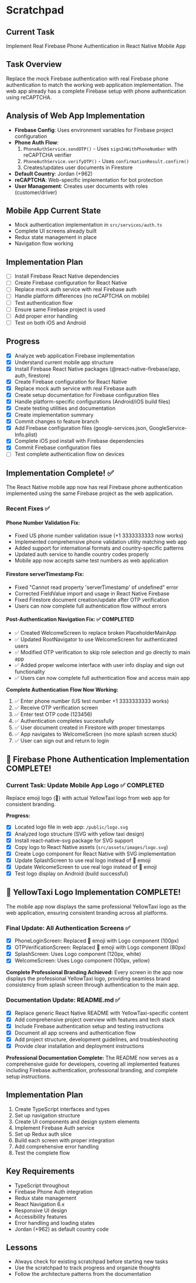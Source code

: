# Scratchpad

## Current Task
Implement Real Firebase Phone Authentication in React Native Mobile App

## Task Overview
Replace the mock Firebase authentication with real Firebase phone authentication to match the working web application implementation. The web app already has a complete Firebase setup with phone authentication using reCAPTCHA.

## Analysis of Web App Implementation
- **Firebase Config**: Uses environment variables for Firebase project configuration
- **Phone Auth Flow**:
  1. `PhoneAuthService.sendOTP()` - Uses `signInWithPhoneNumber` with reCAPTCHA verifier
  2. `PhoneAuthService.verifyOTP()` - Uses `confirmationResult.confirm()`
  3. Creates/updates user documents in Firestore
- **Default Country**: Jordan (+962)
- **reCAPTCHA**: Web-specific implementation for bot protection
- **User Management**: Creates user documents with roles (customer/driver)

## Mobile App Current State
- Mock authentication implementation in `src/services/auth.ts`
- Complete UI screens already built
- Redux state management in place
- Navigation flow working

## Implementation Plan
- [ ] Install Firebase React Native dependencies
- [ ] Create Firebase configuration for React Native
- [ ] Replace mock auth service with real Firebase auth
- [ ] Handle platform differences (no reCAPTCHA on mobile)
- [ ] Test authentication flow
- [ ] Ensure same Firebase project is used
- [ ] Add proper error handling
- [ ] Test on both iOS and Android

## Progress
- [x] Analyze web application Firebase implementation
- [x] Understand current mobile app structure
- [x] Install Firebase React Native packages (@react-native-firebase/app, auth, firestore)
- [x] Create Firebase configuration for React Native
- [x] Replace mock auth service with real Firebase auth
- [x] Create setup documentation for Firebase configuration files
- [x] Handle platform-specific configurations (Android/iOS build files)
- [x] Create testing utilities and documentation
- [x] Create implementation summary
- [x] Commit changes to feature branch
- [x] Add Firebase configuration files (google-services.json, GoogleService-Info.plist)
- [x] Complete iOS pod install with Firebase dependencies
- [x] Commit Firebase configuration files
- [ ] Test complete authentication flow on devices

## Implementation Complete! ✅
The React Native mobile app now has real Firebase phone authentication
implemented using the same Firebase project as the web application.

### Recent Fixes ✅

#### Phone Number Validation Fix:
- Fixed US phone number validation issue (+1 3333333333 now works)
- Implemented comprehensive phone validation utility matching web app
- Added support for international formats and country-specific patterns
- Updated auth service to handle country codes properly
- Mobile app now accepts same test numbers as web application

#### Firestore serverTimestamp Fix:
- Fixed "Cannot read property 'serverTimestamp' of undefined" error
- Corrected FieldValue import and usage in React Native Firebase
- Fixed Firestore document creation/update after OTP verification
- Users can now complete full authentication flow without errors

#### Post-Authentication Navigation Fix: ✅ COMPLETED
- ✅ Created WelcomeScreen to replace broken PlaceholderMainApp
- ✅ Updated RootNavigator to use WelcomeScreen for authenticated users
- ✅ Modified OTP verification to skip role selection and go directly to main app
- ✅ Added proper welcome interface with user info display and sign out functionality
- ✅ Users can now complete full authentication flow and access main app

**Complete Authentication Flow Now Working:**
1. ✅ Enter phone number (US test number +1 3333333333 works)
2. ✅ Receive OTP verification screen
3. ✅ Enter test OTP code (123456)
4. ✅ Authentication completes successfully
5. ✅ User document created in Firestore with proper timestamps
6. ✅ App navigates to WelcomeScreen (no more splash screen stuck)
7. ✅ User can sign out and return to login

## 🎉 Firebase Phone Authentication Implementation COMPLETE!

### Current Task: Update Mobile App Logo ✅ COMPLETED
Replace emoji logo (🚕) with actual YellowTaxi logo from web app for consistent branding.

**Progress:**
- [x] Located logo file in web app: `/public/logo.svg`
- [x] Analyzed logo structure (SVG with yellow taxi design)
- [x] Install react-native-svg package for SVG support
- [x] Copy logo to React Native assets (`src/assets/images/logo.svg`)
- [x] Create Logo component for React Native with SVG implementation
- [x] Update SplashScreen to use real logo instead of 🚕 emoji
- [x] Update WelcomeScreen to use real logo instead of 🎉 emoji
- [x] Test logo display on Android (build successful)

## 🎉 YellowTaxi Logo Implementation COMPLETE!
The mobile app now displays the same professional YellowTaxi logo as the web application, ensuring consistent branding across all platforms.

### Final Update: All Authentication Screens ✅
- [x] PhoneLoginScreen: Replaced 🚕 emoji with Logo component (100px)
- [x] OTPVerificationScreen: Replaced 📱 emoji with Logo component (80px)
- [x] SplashScreen: Uses Logo component (120px, white)
- [x] WelcomeScreen: Uses Logo component (100px, yellow)

**Complete Professional Branding Achieved:**
Every screen in the app now displays the professional YellowTaxi logo, providing seamless brand consistency from splash screen through authentication to the main app.

### Documentation Update: README.md ✅
- [x] Replace generic React Native README with YellowTaxi-specific content
- [x] Add comprehensive project overview with features and tech stack
- [x] Include Firebase authentication setup and testing instructions
- [x] Document all app screens and authentication flow
- [x] Add project structure, development guidelines, and troubleshooting
- [x] Provide clear installation and deployment instructions

**Professional Documentation Complete:**
The README now serves as a comprehensive guide for developers, covering all implemented features including Firebase authentication, professional branding, and complete setup instructions.

## Implementation Plan
1. Create TypeScript interfaces and types
2. Set up navigation structure
3. Create UI components and design system elements
4. Implement Firebase Auth service
5. Set up Redux auth slice
6. Build each screen with proper integration
7. Add comprehensive error handling
8. Test the complete flow

## Key Requirements
- TypeScript throughout
- Firebase Phone Auth integration
- Redux state management
- React Navigation 6.x
- Responsive UI design
- Accessibility features
- Error handling and loading states
- Jordan (+962) as default country code

## Lessons
- Always check for existing scratchpad before starting new tasks
- Use the scratchpad to track progress and organize thoughts
- Follow the architecture patterns from the documentation
